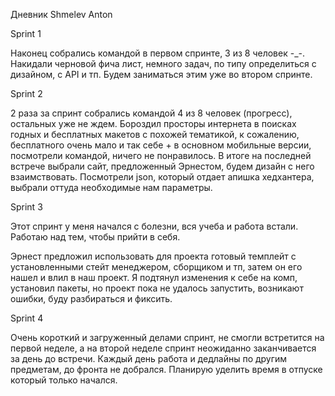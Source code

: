 Дневник Shmelev Anton

Sprint 1

Наконец собрались командой в первом спринте, 3 из 8 человек -_-. 
Накидали черновой фича лист, немного задач, по типу определиться с дизайном, с API и тп. 
Будем заниматься этим уже во втором спринте.

Sprint 2

2 раза за спринт собрались командой 4 из 8 человек (прогресс), остальных уже не ждем.
Бороздил просторы интернета в поисках годных и бесплатных макетов с похожей тематикой, к сожалению, бесплатного очень мало и так себе + в основном мобильные версии, посмотрели командой, ничего не понравилось.
В итоге на последней встрече выбрали сайт, предложенный Эрнестом, будем дизайн с него взаимствовать.
Посмотрели json, который отдает апишка хедхантера, выбрали оттуда необходимые нам параметры.

Sprint 3

Этот спринт у меня начался с болезни, вся учеба и работа встали. Работаю над тем, чтобы прийти в себя.

Эрнест предложил использовать для проекта готовый темплейт с установленными стейт менеджером, сборщиком и тп, затем он его нашел и влил в наш проект. Я подтянул изменения к себе на комп, установил пакеты, но проект пока не удалось запустить, возникают ошибки, буду разбираться и фиксить.

Sprint 4

Очень короткий и загруженный делами спринт, не смогли встретится на первой неделе, а на второй неделе спринт неожиданно заканчивается за день до встречи. Каждый день работа и дедлайны по другим предметам, до фронта не добрался. Планирую уделить время в отпуске который только начался.